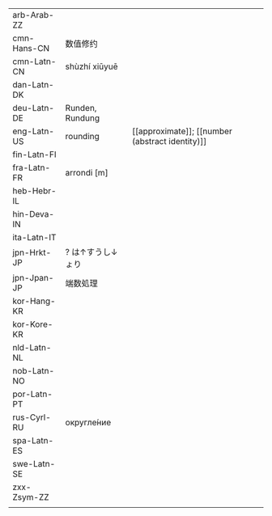 | | | |
|-|-|-|
| arb-Arab-ZZ |  |  |
| cmn-Hans-CN | 数值修约 |  |
| cmn-Latn-CN | shùzhí xiūyuē |  |
| dan-Latn-DK |  |  |
| deu-Latn-DE | Runden, Rundung |  |
| eng-Latn-US | rounding | [[approximate]]; [[number (abstract identity)]] |
| fin-Latn-FI |  |  |
| fra-Latn-FR | arrondi [m] |  |
| heb-Hebr-IL |  |  |
| hin-Deva-IN |  |  |
| ita-Latn-IT |  |  |
| jpn-Hrkt-JP | ? は↑すうし↓ょり |  |
| jpn-Jpan-JP | 端数処理 |  |
| kor-Hang-KR |  |  |
| kor-Kore-KR |  |  |
| nld-Latn-NL |  |  |
| nob-Latn-NO |  |  |
| por-Latn-PT |  |  |
| rus-Cyrl-RU | округле́ние |  |
| spa-Latn-ES |  |  |
| swe-Latn-SE |  |  |
| zxx-Zsym-ZZ |  |  |
|  |  |  |
